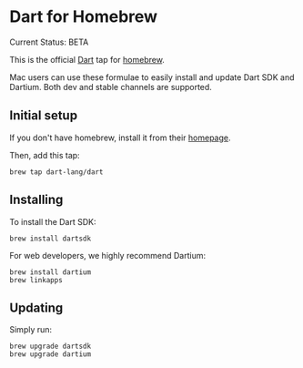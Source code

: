 # Dart for Homebrew

Current Status: BETA

This is the official [Dart][] tap for [homebrew][].

Mac users can use these formulae to easily install and update Dart SDK and
Dartium. Both dev and stable channels are supported.

## Initial setup

If you don't have homebrew, install it from their [homepage][homebrew].

Then, add this tap:

```
brew tap dart-lang/dart
```

## Installing

To install the Dart SDK:

```
brew install dartsdk
```

For web developers, we highly recommend Dartium:

```
brew install dartium
brew linkapps
```

## Updating

Simply run:

```
brew upgrade dartsdk
brew upgrade dartium
```

[homebrew]: http://brew.sh/
[dart]: https://www.dartlang.org